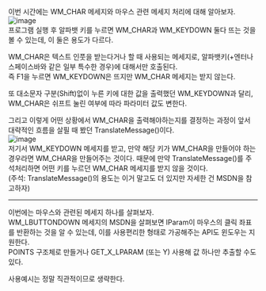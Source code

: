 이번 시간에는 WM_CHAR 메세지와 마우스 관련 메세지 처리에 대해 알아보자.  
![image](https://user-images.githubusercontent.com/63915665/215113825-e5edc8a9-6658-4644-b680-c20a11b3c6f1.png)  
프로그램 실행 후 알파뱃 키를 누르면 WM_CHAR과 WM_KEYDOWN 둘다 뜨는 것을 볼 수 있는데, 이 둘은 용도가 다르다.  

WM_CHAR은 텍스트 인풋을 받는다거나 할 때 사용되는 메세지로, 알파뱃키(+엔터나 스페이스바와 같은 일부 특수한 경우)에 대해서만 호출된다.  
즉 F1을 누르면 WM_KEYDOWN은 뜨지만 WM_CHAR 메세지는 받지 않는다.  

또 대소문자 구분(Shift)없이 누른 키에 대한 값을 출력했던 WM_KEYDOWN과 달리, WM_CHAR은 쉬프트 눌린 여부에 따라 파라미터 값도 변한다.  

그리고 이렇게 어떤 상황에서 WM_CHAR을 출력해야하는지를 결정하는 과정이 앞서 대략적인 흐름을 살필 때 봤던 TranslateMessage()이다.  
![image](https://user-images.githubusercontent.com/63915665/215114550-5d1a2e34-cc3e-4c87-a59d-614e6956fcea.png)  
저기서 WM_KEYDOWN 메세지를 받고, 만약 해당 키가 WM_CHAR을 만들어야 하는 경우라면 WM_CHAR을 만들어주는 것이다. 때문에 만약 TranslateMessage()를 주석처리하면 어떤 키를 누르던 WM_CHAR 메세지를 받지 않을 것이다.  
(주석: TranslateMessage()의 용도는 이거 말고도 더 있지만 자세한 건 MSDN을 참고하자)  

---  

이번에는 마우스와 관련된 메세지 하나를 살펴보자.  
WM_LBUTTONDOWN 메세지의 MSDN을 살펴보면 lParam이 마우스의 클릭 좌표를 반환하는 것을 알 수 있는데, 이를 사용편리한 형태로 가공해주는 API도 윈도우는 지원한다.  
POINTS 구조체로 만들거나 GET_X_LPARAM (또는 Y) 사용해 값 하나만 추출할 수도 있다.  

사용예시는 정말 직관적이므로 생략한다.  
